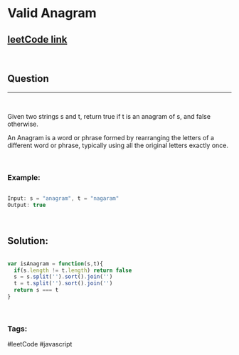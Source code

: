 # Valid Anagram


[1]: https://leetcode.com/problems/valid-anagram/
## [leetCode link][1]

&nbsp;

## Question
---

&nbsp;

Given two strings s and t, return true if t is an anagram of s, and false otherwise.

An Anagram is a word or phrase formed by rearranging the letters of a different word or phrase, typically using all the original letters exactly once.

&nbsp;

### **Example:** 
<!-- code below -->

```javascript

Input: s = "anagram", t = "nagaram"
Output: true

```

&nbsp;

## **Solution:**

<!-- code below -->

```javascript

var isAnagram = function(s,t){
  if(s.length != t.length) return false
  s = s.split('').sort().join('')
  t = t.split('').sort().join('')
  return s === t
}

```

&nbsp;

### Tags:
#leetCode #javascript